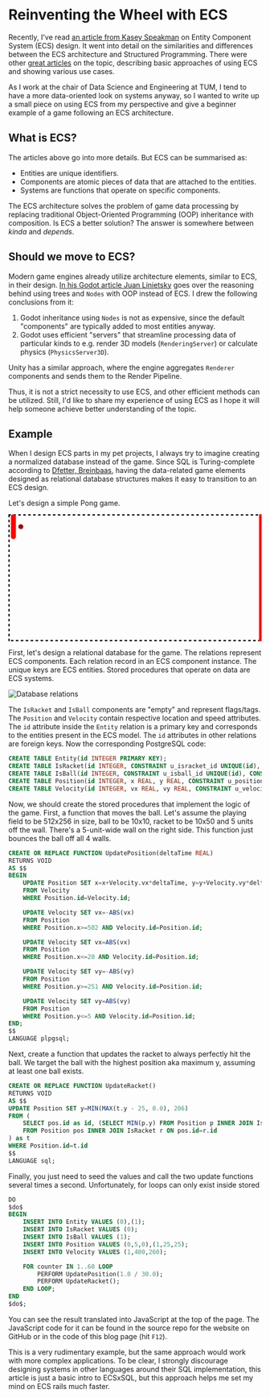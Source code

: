 # Reinventing the Wheel with ECS

Recently, I've read [an article from Kasey Speakman](https://dev.to/kspeakman/entity-component-system-an-old-new-thing-3224) on Entity Component System (ECS) design.
It went into detail on the similarities and differences between the ECS
architecture and Structured Programming. There were other [great articles](https://www.simplilearn.com/entity-component-system-introductory-guide-article) on the
topic, describing basic approaches of using ECS and showing various use cases.

As I work at the chair of Data Science and Engineering at TUM, I tend to have
a more data-oriented look on systems anyway, so I wanted to write up a small
piece on using ECS from my perspective and give a beginner example of a game
following an ECS architecture.

## What is ECS?

The articles above go into more details. But ECS can be summarised as:

- Entities are unique identifiers.
- Components are atomic pieces of data that are attached to the entities.
- Systems are functions that operate on specific components.

The ECS architecture solves the problem of game data processing by replacing
traditional Object-Oriented Programming (OOP) inheritance with composition.
Is ECS a better solution? The answer is somewhere between _kinda_ and _depends_.

## Should we move to ECS?

Modern game engines already utilize architecture elements, similar to ECS, in
their design. [In his Godot article Juan Linietsky](https://godotengine.org/article/why-isnt-godot-ecs-based-game-engine/) goes over the reasoning
behind using trees and `Nodes` with OOP instead of ECS. I drew the following
conclusions from it:

1. Godot inheritance using `Nodes` is not as expensive, since the default
"components" are typically added to most entities anyway.
2. Godot uses efficient "servers" that streamline processing data of particular
kinds to e.g. render 3D models (`RenderingServer`) or calculate physics
(`PhysicsServer3D`).

Unity has a similar approach, where the engine aggregates `Renderer` components
and sends them to the Render Pipeline.

Thus, it is not a strict necessity to use ECS, and other efficient methods can
be utilized. Still, I'd like to share my experience of using ECS as I hope it
will help someone achieve better understanding of the topic.

## Example

When I design ECS parts in my pet projects, I always try to imagine creating a
normalized database instead of the game. Since SQL is Turing-complete according
to [Dfetter, Breinbaas](https://wiki.postgresql.org/index.php?title=Cyclic_Tag_System&oldid=15106), having the data-related game elements designed as
relational database structures makes it easy to transition to an ECS design.

Let's design a simple Pong game.

<svg viewBox="0 0 512 256" class="w-full">
    <rect width="512" height="256" fill="transparent" stroke="black" stroke-dasharray="5 5" stroke-width="5" />
    <circle id="ball" r="5" fill="#B00000" cx="25" cy="25" />
    <rect id="racket" width="10" height="50" x="5" rx="5" ry="5" fill="red" />
    <rect width="10" height="256" x="507" fill="red" />
</svg>
<script>
    const ball = document.getElementById('ball');
    const racket = document.getElementById('racket');
    const deltaTime = 1.0 / 60.0;
    // Create components
    const position = new Map();
    const velocity = new Map();
    const isBall = new Map();
    const isRacket = new Map();
    // Seed component instances
    isRacket.set(0, []);
    isBall.set(1, []);
    position.set(0, [5.0,0.0]);
    position.set(1, [25.0,25.0]);
    velocity.set(1, [400.0,260.0]);
    // Create systems
    const updatePosition = (deltaTime) => {
        velocity.forEach((value, key) => { // FROM Velocity
            if (position.has(key)) { // WHERE id=id
                const pos = position.get(key);
                position.set(key, [pos[0] + value[0] * deltaTime, pos[1] + value[1] * deltaTime]);
            }
        });
        position.forEach((value, key) => {
            if (velocity.has(key)) {
                const vel = velocity.get(key);
                if (value[0] >= 502.0) {
                    velocity.set(key, [-Math.abs(vel[0]), vel[1]]);
                }
                if (value[0] <= 20.0) {
                    velocity.set(key, [Math.abs(vel[0]), vel[1]]);
                }
                if (value[1] >= 251.0) {
                    velocity.set(key, [vel[0], -Math.abs(vel[1])]);
                }
                if (value[1] <= 5.0) {
                    velocity.set(key, [vel[0], Math.abs(vel[1])]);
                }
            }
        });
    }
    const updateRacket = () => {
        let minY = 256.0;  
        isBall.forEach((value, key) => {
            if (position.has(key)) {
                const pos = position.get(key);
                if (minY > pos[1]) {
                    minY = pos[1];
                }
            }
        });
        isRacket.forEach((value, key) => {
            if (position.has(key)) {
                position.set(key, [position.get(key)[0], Math.min(Math.max(minY - 25, 0.0), 206.0)]);
            }
        });
    }
    function update(deltaTime) {
        updatePosition(deltaTime);
        updateRacket();
        const ballId = isBall.keys().next().value;
        const racketId = isRacket.keys().next().value;
        ball.setAttribute('cx', position.has(ballId) ? position.get(ballId)[0].toString() : '0');
        ball.setAttribute('cy', position.has(ballId) ? position.get(ballId)[1].toString() : '0');
        racket.setAttribute('x', position.has(racketId) ? position.get(racketId)[0].toString() : '0');
        racket.setAttribute('y', position.has(racketId) ? position.get(racketId)[1].toString() : '0');
    }
    const intervalId = setInterval(update, 1000.0*deltaTime, deltaTime);
</script>

First, let's design a relational database for the game. The relations represent
ECS components. Each relation record in an ECS component instance. The unique
keys are ECS entities. Stored procedures that operate on data are ECS systems.

![Database relations](/images/blog/ecs/pong-data.svg)

The `IsRacket` and `IsBall` components are "empty" and represent flags/tags.
The `Position` and `Velocity` contain respective location and speed attributes.
The `id` attribute inside the `Entity` relation is a primary key and
corresponds to the entities present in the ECS model. The `id` attributes in
other relations are foreign keys. Now the corresponding PostgreSQL code:

```sql
CREATE TABLE Entity(id INTEGER PRIMARY KEY);
CREATE TABLE IsRacket(id INTEGER, CONSTRAINT u_isracket_id UNIQUE(id), CONSTRAINT fk_isracket_id FOREIGN KEY(id) REFERENCES Entity(id));
CREATE TABLE IsBall(id INTEGER, CONSTRAINT u_isball_id UNIQUE(id), CONSTRAINT fk_isball_id FOREIGN KEY(id) REFERENCES Entity(id));
CREATE TABLE Position(id INTEGER, x REAL, y REAL, CONSTRAINT u_position_id UNIQUE(id), CONSTRAINT fk_position_id FOREIGN KEY(id) REFERENCES Entity(id));
CREATE TABLE Velocity(id INTEGER, vx REAL, vy REAL, CONSTRAINT u_velocity_id UNIQUE(id), CONSTRAINT fk_velocity_id FOREIGN KEY(id) REFERENCES Entity(id));
```

Now, we should create the stored procedures that implement the logic of the
game. First, a function that moves the ball. Let's assume the playing field to
be 512x256 in size, ball to be 10x10, racket to be 10x50 and 5 units off the
wall. There's a 5-unit-wide wall on the right side. This function just bounces
the ball off all 4 walls.

```sql
CREATE OR REPLACE FUNCTION UpdatePosition(deltaTime REAL)
RETURNS VOID
AS $$
BEGIN
    UPDATE Position SET x=x+Velocity.vx*deltaTime, y=y+Velocity.vy*deltaTime
    FROM Velocity
    WHERE Position.id=Velocity.id;

    UPDATE Velocity SET vx=-ABS(vx)
    FROM Position
    WHERE Position.x>=502 AND Velocity.id=Position.id;

    UPDATE Velocity SET vx=ABS(vx)
    FROM Position
    WHERE Position.x<=20 AND Velocity.id=Position.id;

    UPDATE Velocity SET vy=-ABS(vy)
    FROM Position
    WHERE Position.y>=251 AND Velocity.id=Position.id;

    UPDATE Velocity SET vy=ABS(vy)
    FROM Position
    WHERE Position.y<=5 AND Velocity.id=Position.id;
END;
$$
LANGUAGE plpgsql;
```

Next, create a function that updates the racket to always perfectly hit the
ball. We target the ball with the highest position aka maximum y, assuming
at least one ball exists.

```sql
CREATE OR REPLACE FUNCTION UpdateRacket()
RETURNS VOID
AS $$
UPDATE Position SET y=MIN(MAX(t.y - 25, 0.0), 206)
FROM (
	SELECT pos.id as id, (SELECT MIN(p.y) FROM Position p INNER JOIN IsBall b ON p.id=b.id) as y
	FROM Position pos INNER JOIN IsRacket r ON pos.id=r.id
) as t
WHERE Position.id=t.id
$$
LANGUAGE sql;
```

Finally, you just need to seed the values and call the two update functions
several times a second. Unfortunately, for loops can only exist inside stored

```sql
DO
$do$
BEGIN
    INSERT INTO Entity VALUES (0),(1);
    INSERT INTO IsRacket VALUES (0);
    INSERT INTO IsBall VALUES (1);
    INSERT INTO Position VALUES (0,5,0),(1,25,25);
    INSERT INTO Velocity VALUES (1,400,260);

	FOR counter IN 1..60 LOOP
		PERFORM UpdatePosition(1.0 / 30.0);
		PERFORM UpdateRacket();
	END LOOP;
END
$do$;
```

You can see the result translated into JavaScript at the top of the page. The
JavaScript code for it can be found in the source repo for the website on
GitHub or in the code of this blog page (hit `F12`).

This is a very rudimentary example, but the same approach would work with more
complex applications. To be clear, I strongly discourage designing systems in
other languages around their SQL implementation, this article is just a basic
intro to ECSxSQL, but this approach helps me set my mind on ECS rails much
faster.
